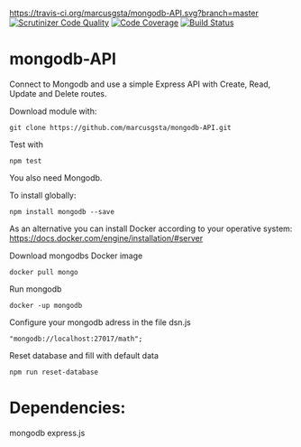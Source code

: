 https://travis-ci.org/marcusgsta/mongodb-API.svg?branch=master
[![Scrutinizer Code Quality](https://scrutinizer-ci.com/g/marcusgsta/mongodb-API/badges/quality-score.png?b=master)](https://scrutinizer-ci.com/g/marcusgsta/mongodb-API/?branch=master)
[![Code Coverage](https://scrutinizer-ci.com/g/marcusgsta/mongodb-API/badges/coverage.png?b=master)](https://scrutinizer-ci.com/g/marcusgsta/mongodb-API/?branch=master)
[![Build Status](https://scrutinizer-ci.com/g/marcusgsta/mongodb-API/badges/build.png?b=master)](https://scrutinizer-ci.com/g/marcusgsta/mongodb-API/build-status/master)
# mongodb-API

Connect to Mongodb and use a simple Express API with Create, Read, Update and Delete routes.


Download module with:
```
git clone https://github.com/marcusgsta/mongodb-API.git
```

Test with
```
npm test
```

You also need Mongodb.

To install globally:
```
npm install mongodb --save
```

As an alternative you can install Docker according to your operative system:
https://docs.docker.com/engine/installation/#server

Download mongodbs Docker image
```
docker pull mongo
```

Run mongodb
```
docker -up mongodb
```

Configure your mongodb adress in the file dsn.js
```
"mongodb://localhost:27017/math";
```

Reset database and fill with default data
```
npm run reset-database
```

# Dependencies:
mongodb
express.js
